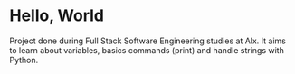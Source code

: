 # Hello, World
Project done during Full Stack Software Engineering studies at Alx. It aims to learn about variables, basics commands (print) and handle strings with Python.

